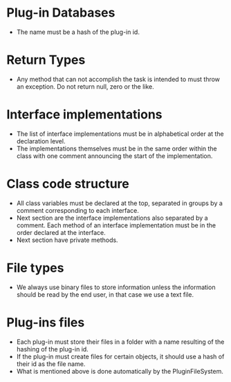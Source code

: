 


# Plug-in Databases

* The name must be a hash of the plug-in id.

# Return Types
 
* Any method that can not accomplish the task is intended to must throw an exception. Do not return null, zero or the like.


# Interface implementations

* The list of interface implementations must be in alphabetical order at the declaration level.
* The implementations themselves must be in the same order within the class with one comment announcing the start of the implementation.


# Class code structure

* All class variables must be declared at the top, separated in groups by a comment corresponding to each interface.
* Next section are the interface implementations also separated by a comment. Each method of an interface implementation must be in the order declared at the interface.
* Next section have private methods.


# File types

* We always use binary files to store information unless the information should be read by the end user, in that case we use a text file.


# Plug-ins files

* Each plug-in must store their files in a folder with a name resulting of the hashing of the plug-in id.
* If the plug-in must create files for certain objects, it should use a hash of their id as the file name. 
* What is mentioned above is done automatically by the PluginFileSystem.
